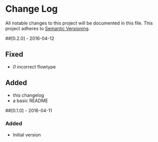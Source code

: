 # Change Log
All notable changes to this project will be documented in this file.
This project adheres to [Semantic Versioning](http://semver.org/).

##[0.2.0] - 2016-04-12
## Fixed
- _0_ incorrect flowtype
## Added
- this changelog
- a basic README


##[0.1.0] - 2016-04-11
### Added
- Initial version
